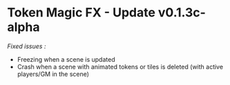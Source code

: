 # Token Magic FX - Update v0.1.3c-alpha

*Fixed issues :*
- Freezing when a scene is updated
- Crash when a scene with animated tokens or tiles is deleted (with active players/GM in the scene)

